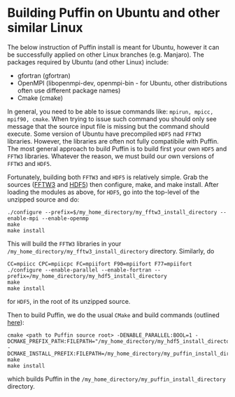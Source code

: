 # Building Puffin on Ubuntu and other similar Linux
The below instruction of Puffin install is meant for Ubuntu, however it can be successfully applied on other Linux branches (e.g. Manjaro).
The packages required by Ubuntu (and other Linux) include:

- gfortran (gfortran)
- OpenMPI (libopenmpi-dev, openmpi-bin - for Ubuntu, other distributions often use different package names)
- Cmake (cmake)

In general, you need to be able to issue commands like: `mpirun, mpicc, mpif90, cmake`. When trying to issue such command you should only see message that the source input file is missing but the command should execute.
Some version of Ubuntu have precompiled `HDF5` nad `FFTW3` libraries. However, the libraries are often not fully compatibile with Puffin. The most general approach to build Puffin is to build first your own `HDF5` and `FFTW3` libraries. Whatever the reason, we must build our own versions of `FFTW3` and `HDF5`.

Fortunately, building both `FFTW3` and `HDF5` is relatively simple. Grab the sources ([FFTW3](http://www.fftw.org/download.html) and [HDF5](https://www.hdfgroup.org/downloads/hdf5/source-code/)) then configure, make, and make install. After loading the modules as above, for `HDF5`, go into the top-level of the unzipped source and do:

```
./configure --prefix=$/my_home_directory/my_fftw3_install_directory --enable-mpi --enable-openmp
make
make install
```

This will build the `FFTW3` libraries in your `/my_home_directory/my_fftw3_install_directory` directory. Similarly, do 

```
CC=mpiicc CPC=mpiicpc FC=mpiifort F90=mpiifort F77=mpiifort ./configure --enable-parallel --enable-fortran --prefix=/my_home_directory/my_hdf5_install_directory
make
make install
```

for `HDF5`, in the root of its unzipped source.

Then to build Puffin, we do the usual `CMake` and build commands (outlined [here](BUILD.md)):

```
cmake <path to Puffin source root> -DENABLE_PARALLEL:BOOL=1 -DCMAKE_PREFIX_PATH:FILEPATH="/my_home_directory/my_hdf5_install_directory;/my_home_directory/my_fftw3_install_directory" -DCMAKE_INSTALL_PREFIX:FILEPATH=/my_home_directory/my_puffin_install_directory
make
make install
```

which builds Puffin in the `/my_home_directory/my_puffin_install_directory` directory.
